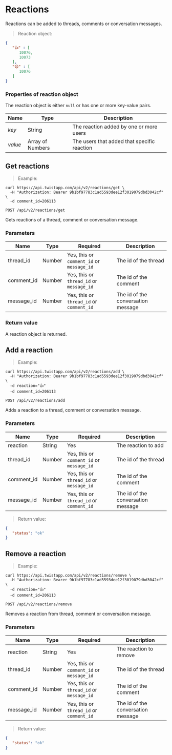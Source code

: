 # Reactions

Reactions can be added to threads, comments or conversation messages.

> Reaction object:

```json
{
   "👍" : [
      10076,
      10073
   ],
   "😄" : [
      10076
   ]
}
```

### Properties of reaction object

The reaction object is either `null` or has one or more key-value pairs.

| Name | Type | Description |
| ---- | --- | --- |
| *key* | String | The reaction added by one or more users |
| *value* | Array of Numbers | The users that added that specific reaction |


## Get reactions

> Example:

```shell
curl https://api.twistapp.com/api/v2/reactions/get \
  -H "Authorization: Bearer 9b1bf97783c1ad5593dee12f3019079dbd3042cf" \
  -d comment_id=206113
```

`POST /api/v2/reactions/get`

Gets reactions of a thread, comment or conversation message.

### Parameters

| Name | Type | Required | Description |
| --- | --- | --- | --- |
| thread_id | Number | Yes, this or `comment_id` or `message_id` | The id of the thread |
| comment_id | Number | Yes, this or `thread_id` or `message_id` | The id of the comment |
| message_id | Number | Yes, this or `thread_id` or `comment_id` | The id of the conversation message |

### Return value

A reaction object is returned.


## Add a reaction

> Example:

```shell
curl https://api.twistapp.com/api/v2/reactions/add \
  -H "Authorization: Bearer 9b1bf97783c1ad5593dee12f3019079dbd3042cf" \
  -d reaction="👍"
  -d comment_id=206113
```

`POST /api/v2/reactions/add`

Adds a reaction to a thread, comment or conversation message.

### Parameters

| Name | Type | Required | Description |
| --- | --- | --- | --- |
| reaction | String | Yes | The reaction to add |
| thread_id | Number | Yes, this or `comment_id` or `message_id` | The id of the thread |
| comment_id | Number | Yes, this or `thread_id` or `message_id` | The id of the comment |
| message_id | Number | Yes, this or `thread_id` or `comment_id` | The id of the conversation message |

> Return value:

```json
{
   "status": "ok"
}
```


## Remove a reaction

> Example:

```shell
curl https://api.twistapp.com/api/v2/reactions/remove \
  -H "Authorization: Bearer 9b1bf97783c1ad5593dee12f3019079dbd3042cf" \
  -d reaction="👍"
  -d comment_id=206113
```

`POST /api/v2/reactions/remove`

Removes a reaction from thread, comment or conversation message.

### Parameters
| Name | Type | Required | Description |
| --- | --- | --- | --- |
| reaction | String | Yes | The reaction to remove |
| thread_id | Number | Yes, this or `comment_id` or `message_id` | The id of the thread |
| comment_id | Number | Yes, this or `thread_id` or `message_id` | The id of the comment |
| message_id | Number | Yes, this or `thread_id` or `comment_id` | The id of the conversation message |

> Return value:

```json
{
   "status": "ok"
}
```
